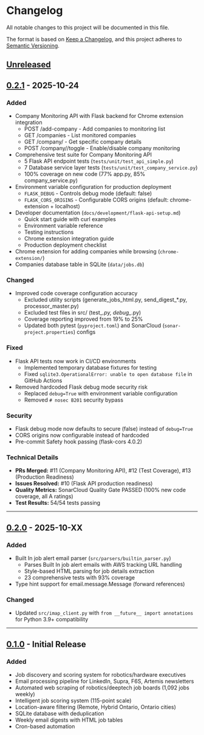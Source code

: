 # Changelog

All notable changes to this project will be documented in this file.

The format is based on [Keep a Changelog](https://keepachangelog.com/en/1.0.0/),
and this project adheres to [Semantic Versioning](https://semver.org/spec/v2.0.0.html).

## [Unreleased]

## [0.2.1] - 2025-10-24

### Added
- Company Monitoring API with Flask backend for Chrome extension integration
  - POST /add-company - Add companies to monitoring list
  - GET /companies - List monitored companies
  - GET /company/<id> - Get specific company details
  - POST /company/<id>/toggle - Enable/disable company monitoring
- Comprehensive test suite for Company Monitoring API
  - 5 Flask API endpoint tests (`tests/unit/test_api_simple.py`)
  - 7 Database service layer tests (`tests/unit/test_company_service.py`)
  - 100% coverage on new code (77% app.py, 85% company_service.py)
- Environment variable configuration for production deployment
  - `FLASK_DEBUG` - Controls debug mode (default: false)
  - `FLASK_CORS_ORIGINS` - Configurable CORS origins (default: chrome-extension + localhost)
- Developer documentation (`docs/development/flask-api-setup.md`)
  - Quick start guide with curl examples
  - Environment variable reference
  - Testing instructions
  - Chrome extension integration guide
  - Production deployment checklist
- Chrome extension for adding companies while browsing (`chrome-extension/`)
- Companies database table in SQLite (`data/jobs.db`)

### Changed
- Improved code coverage configuration accuracy
  - Excluded utility scripts (generate_jobs_html.py, send_digest_*.py, processor_master.py)
  - Excluded test files in src/ (test_*.py, debug_*.py)
  - Coverage reporting improved from 19% to 25%
  - Updated both pytest (`pyproject.toml`) and SonarCloud (`sonar-project.properties`) configs

### Fixed
- Flask API tests now work in CI/CD environments
  - Implemented temporary database fixtures for testing
  - Fixed `sqlite3.OperationalError: unable to open database file` in GitHub Actions
- Removed hardcoded Flask debug mode security risk
  - Replaced `debug=True` with environment variable configuration
  - Removed `# nosec B201` security bypass

### Security
- Flask debug mode now defaults to secure (false) instead of `debug=True`
- CORS origins now configurable instead of hardcoded
- Pre-commit Safety hook passing (flask-cors 4.0.2)

### Technical Details
- **PRs Merged:** #11 (Company Monitoring API), #12 (Test Coverage), #13 (Production Readiness)
- **Issues Resolved:** #10 (Flask API production readiness)
- **Quality Metrics:** SonarCloud Quality Gate PASSED (100% new code coverage, all A ratings)
- **Test Results:** 54/54 tests passing

---

## [0.2.0] - 2025-10-XX

### Added
- Built In job alert email parser (`src/parsers/builtin_parser.py`)
  - Parses Built In job alert emails with AWS tracking URL handling
  - Style-based HTML parsing for job details extraction
  - 23 comprehensive tests with 93% coverage
- Type hint support for email.message.Message (forward references)

### Changed
- Updated `src/imap_client.py` with `from __future__ import annotations` for Python 3.9+ compatibility

---

## [0.1.0] - Initial Release

### Added
- Job discovery and scoring system for robotics/hardware executives
- Email processing pipeline for LinkedIn, Supra, F6S, Artemis newsletters
- Automated web scraping of robotics/deeptech job boards (1,092 jobs weekly)
- Intelligent job scoring system (115-point scale)
- Location-aware filtering (Remote, Hybrid Ontario, Ontario cities)
- SQLite database with deduplication
- Weekly email digests with HTML job tables
- Cron-based automation

[Unreleased]: https://github.com/adamkwhite/job-agent/compare/v0.2.1...HEAD
[0.2.1]: https://github.com/adamkwhite/job-agent/compare/v0.2.0...v0.2.1
[0.2.0]: https://github.com/adamkwhite/job-agent/compare/v0.1.0...v0.2.0
[0.1.0]: https://github.com/adamkwhite/job-agent/releases/tag/v0.1.0
